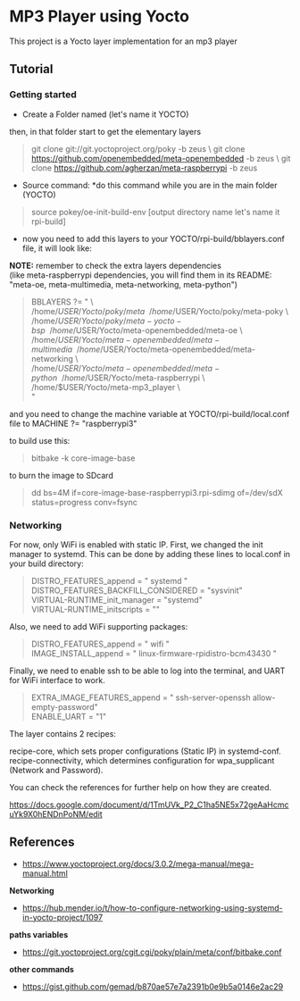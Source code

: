 # MP3 Player using Yocto

This project is a Yocto layer implementation for an mp3 player

## Tutorial

### Getting started

- Create a Folder named (let's name it YOCTO)

then, in that folder start to get the elementary layers

> git clone git://git.yoctoproject.org/poky -b zeus \ 
> git clone https://github.com/openembedded/meta-openembedded -b zeus \ 
> git clone https://github.com/agherzan/meta-raspberrypi -b zeus 

- Source command: *do this command while you are in the main folder (YOCTO)

> source pokey/oe-init-build-env [output directory name let's name it rpi-build]

- now you need to add this layers to your YOCTO/rpi-build/bblayers.conf file, it will look like:

**NOTE:** remember to check the extra layers dependencies \
(like meta-raspberrypi dependencies, you will find them in its README: "meta-oe, meta-multimedia, meta-networking, meta-python")

>BBLAYERS ?= " \ \
>  /home/$USER/Yocto/poky/meta \ \
>  /home/$USER/Yocto/poky/meta-poky \ \
>  /home/$USER/Yocto/poky/meta-yocto-bsp \ \
>  /home/$USER/Yocto/meta-openembedded/meta-oe \ \
>  /home/$USER/Yocto/meta-openembedded/meta-multimedia \ \
>  /home/$USER/Yocto/meta-openembedded/meta-networking \ \
>  /home/$USER/Yocto/meta-openembedded/meta-python \ \
>  /home/$USER/Yocto/meta-raspberrypi \ \
>  /home/$USER/Yocto/meta-mp3_player \ \
>  "

and you need to change the machine variable at YOCTO/rpi-build/local.conf file to MACHINE ?= "raspberrypi3"

to build use this:
> bitbake -k core-image-base

to burn the image to SDcard
>dd bs=4M if=core-image-base-raspberrypi3.rpi-sdimg of=/dev/sdX status=progress conv=fsync

### Networking

For now, only WiFi is enabled with static IP. 
First, we changed the init manager to systemd. This can be done by adding these lines to local.conf in your build directory:

> DISTRO_FEATURES_append = " systemd "\
> DISTRO_FEATURES_BACKFILL_CONSIDERED = "sysvinit"\
> VIRTUAL-RUNTIME_init_manager = "systemd"\
> VIRTUAL-RUNTIME_initscripts = ""


Also, we need to add WiFi supporting packages:

> DISTRO_FEATURES_append = " wifi "\
> IMAGE_INSTALL_append = " linux-firmware-rpidistro-bcm43430 "

Finally, we need to enable ssh to be able to log into the terminal, and UART for WiFi interface to work.

> EXTRA_IMAGE_FEATURES_append = " ssh-server-openssh allow-empty-password"\
> ENABLE_UART = "1"

The layer contains 2 recipes:

recipe-core, which sets proper configurations (Static IP) in systemd-conf.\
recipe-connectivity, which determines configuration for wpa_supplicant (Network and Password).

You can check the references for further help on how they are created.

https://docs.google.com/document/d/1TmUVk_P2_C1ha5NE5x72geAaHcmcuYk9X0hENDnPoNM/edit

## References

- https://www.yoctoproject.org/docs/3.0.2/mega-manual/mega-manual.html

**Networking**

- https://hub.mender.io/t/how-to-configure-networking-using-systemd-in-yocto-project/1097

**paths variables**

- https://git.yoctoproject.org/cgit.cgi/poky/plain/meta/conf/bitbake.conf

**other commands**
- https://gist.github.com/gemad/b870ae57e7a2391b0e9b5a0146e2ac29

